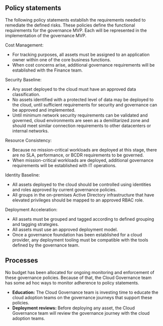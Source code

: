 <!-- TEMPLATE FILE - DO NOT ADD METADATA -->
<!-- markdownlint-disable MD002 MD041 -->

## Policy statements

The following policy statements establish the requirements needed to remediate the defined risks. These policies define the functional requirements for the governance MVP. Each will be represented in the implementation of the governance MVP.

Cost Management:

- For tracking purposes, all assets must be assigned to an application owner within one of the core business functions.
- When cost concerns arise, additional governance requirements will be established with the Finance team.

Security Baseline:

- Any asset deployed to the cloud must have an approved data classification.
- No assets identified with a protected level of data may be deployed to the cloud, until sufficient requirements for security and governance can be approved and implemented.
- Until minimum network security requirements can be validated and governed, cloud environments are seen as a demilitarized zone and should meet similar connection requirements to other datacenters or internal networks.

Resource Consistency:

- Because no mission-critical workloads are deployed at this stage, there are no SLA, performance, or BCDR requirements to be governed.
- When mission-critical workloads are deployed, additional governance requirements will be established with IT operations.

Identity Baseline:

- All assets deployed to the cloud should be controlled using identities and roles approved by current governance policies.
- All groups in the on-premises Active Directory infrastructure that have elevated privileges should be mapped to an approved RBAC role.

Deployment Acceleration:

- All assets must be grouped and tagged according to defined grouping and tagging strategies.
- All assets must use an approved deployment model.
- Once a governance foundation has been established for a cloud provider, any deployment tooling must be compatible with the tools defined by the governance team.

## Processes

No budget has been allocated for ongoing monitoring and enforcement of these governance policies. Because of that, the Cloud Governance team has some ad hoc ways to monitor adherence to policy statements.

- **Education:** The Cloud Governance team is investing time to educate the cloud adoption teams on the governance journeys that support these policies.
- **Deployment reviews:** Before deploying any asset, the Cloud Governance team will review the governance journey with the cloud adoption teams.
